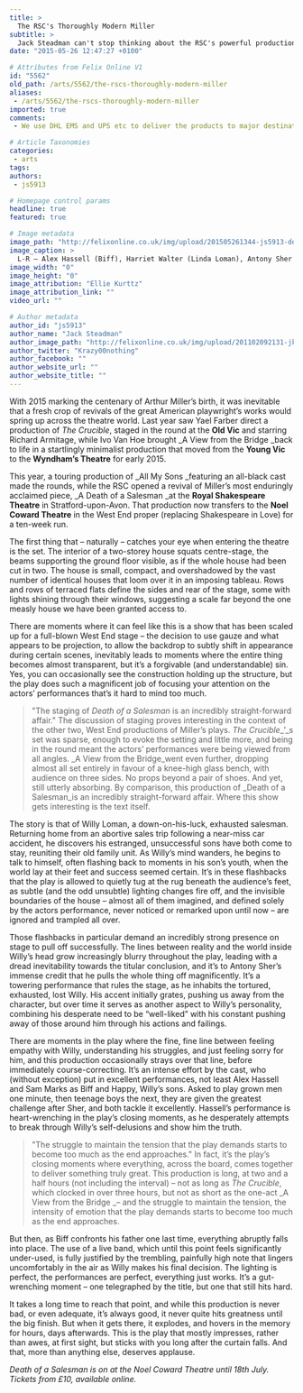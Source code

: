 ```yaml
---
title: >
  The RSC's Thoroughly Modern Miller
subtitle: >
  Jack Steadman can't stop thinking about the RSC's powerful production of Death of a Salesman.
date: "2015-05-26 12:47:27 +0100"

# Attributes from Felix Online V1
id: "5562"
old_path: /arts/5562/the-rscs-thoroughly-modern-miller
aliases:
 - /arts/5562/the-rscs-thoroughly-modern-miller
imported: true
comments:
 - We use DHL EMS and UPS etc to deliver the products to major destinations such as the US Europe and Australia in just a few days which makes it convenient for your to get your Nike wholesale orders We have been focusing on combining the best quality the latest style together with the lowest prices on likecheapjordanscom Weve always been trying our best to provide our customers with pleasing online shopping experience We know that qualities prices shipping time customer service are what you concern about most Thus we attach great significance to all these four factors in order to make us a customerfriendly online shopping websitecheap jordans httpwwwlikecheapjordanscomWe use DHL EMS and UPS etc to deliver the products to major destinations such as the US Europe and Australia in just a few days which makes it convenient for your to get your Nike wholesale orders We have been focusing on combining the best quality the latest style together with the lowest prices on likecheap

# Article Taxonomies
categories:
 - arts
tags:
authors:
 - js5913

# Homepage control params
headline: true
featured: true

# Image metadata
image_path: "http://felixonline.co.uk/img/upload/201505261344-js5913-death-of-a-salesman.jpg"
image_caption: >
  L-R – Alex Hassell (Biff), Harriet Walter (Linda Loman), Antony Sher (Willy Loman), and Sam Marks (Happy) in the RCS’s Death of a Salesman
image_width: "0"
image_height: "0"
image_attribution: "Ellie Kurttz"
image_attribution_link: ""
video_url: ""

# Author metadata
author_id: "js5913"
author_name: "Jack Steadman"
author_image_path: "http://felixonline.co.uk/img/upload/201102092131-jk708-FelixPro.jpg"
author_twitter: "Krazy00nothing"
author_facebook: ""
author_website_url: ""
author_website_title: ""
---
```


With 2015 marking the centenary of Arthur Miller’s birth, it was inevitable that a fresh crop of revivals of the great American playwright’s works would spring up across the theatre world. Last year saw Yael Farber direct a production of _The Crucible_, staged in the round at the __Old Vic__ and starring Richard Armitage, while Ivo Van Hoe brought _A View from the Bridge _back to life in a startlingly minimalist production that moved from the __Young Vic__ to the __Wyndham’s Theatre__ for early 2015.

This year, a touring production of _All My Sons _featuring an all-black cast made the rounds, while the RSC opened a revival of Miller’s most enduringly acclaimed piece, _A Death of a Salesman _at the __Royal Shakespeare Theatre__ in Stratford-upon-Avon. That production now transfers to the __Noel Coward Theatre__ in the West End proper (replacing Shakespeare in Love) for a ten-week run.

The first thing that – naturally – catches your eye when entering the theatre is the set. The interior of a two-storey house squats centre-stage, the beams supporting the ground floor visible, as if the whole house had been cut in two. The house is small, compact, and overshadowed by the vast number of identical houses that loom over it in an imposing tableau. Rows and rows of terraced flats define the sides and rear of the stage, some with lights shining through their windows, suggesting a scale far beyond the one measly house we have been granted access to.

There are moments where it can feel like this is a show that has been scaled up for a full-blown West End stage – the decision to use gauze and what appears to be projection, to allow the backdrop to subtly shift in appearance during certain scenes, inevitably leads to moments where the entire thing becomes almost transparent, but it’s a forgivable (and understandable) sin. Yes, you can occasionally see the construction holding up the structure, but the play does such a magnificent job of focusing your attention on the actors’ performances that’s it hard to mind too much.
> "The staging of _Death of a Salesman_ is an incredibly straight-forward affair."
The discussion of staging proves interesting in the context of the other two, West End productions of Miller’s plays. _The Crucible__’_s set was sparse, enough to evoke the setting and little more, and being in the round meant the actors’ performances were being viewed from all angles. _A View from the Bridge_went even further, dropping almost all set entirely in favour of a knee-high glass bench, with audience on three sides. No props beyond a pair of shoes. And yet, still utterly absorbing. By comparison, this production of _Death of a Salesman_is an incredibly straight-forward affair. Where this show gets interesting is the text itself.

The story is that of Willy Loman, a down-on-his-luck, exhausted salesman. Returning home from an abortive sales trip following a near-miss car accident, he discovers his estranged, unsuccessful sons have both come to stay, reuniting their old family unit. As Willy’s mind wanders, he begins to talk to himself, often flashing back to moments in his son’s youth, when the world lay at their feet and success seemed certain. It’s in these flashbacks that the play is allowed to quietly tug at the rug beneath the audience’s feet, as subtle (and the odd unsubtle) lighting changes fire off, and the invisible boundaries of the house – almost all of them imagined, and defined solely by the actors performance, never noticed or remarked upon until now – are ignored and trampled all over.

Those flashbacks in particular demand an incredibly strong presence on stage to pull off successfully. The lines between reality and the world inside Willy’s head grow increasingly blurry throughout the play, leading with a dread inevitability towards the titular conclusion, and it’s to Antony Sher’s immense credit that he pulls the whole thing off magnificently. It’s a towering performance that rules the stage, as he inhabits the tortured, exhausted, lost Willy. His accent initially grates, pushing us away from the character, but over time it serves as another aspect to Willy’s personality, combining his desperate need to be “well-liked” with his constant pushing away of those around him through his actions and failings.

There are moments in the play where the fine, fine line between feeling empathy with Willy, understanding his struggles, and just feeling sorry for him, and this production occasionally strays over that line, before immediately course-correcting. It’s an intense effort by the cast, who (without exception) put in excellent performances, not least Alex Hassell and Sam Marks as Biff and Happy, Willy’s sons. Asked to play grown men one minute, then teenage boys the next, they are given the greatest challenge after Sher, and both tackle it excellently. Hassell’s performance is heart-wrenching in the play’s closing moments, as he desperately attempts to break through Willy’s self-delusions and show him the truth.
> "The struggle to maintain the tension that the play demands starts to become too much as the end approaches."
In fact, it’s the play’s closing moments where everything, across the board, comes together to deliver something truly great. This production is long, at two and a half hours (not including the interval) – not as long as _The Crucible_, which clocked in over three hours, but not as short as the one-act _A View from the Bridge _– and the struggle to maintain the tension, the intensity of emotion that the play demands starts to become too much as the end approaches.

But then, as Biff confronts his father one last time, everything abruptly falls into place. The use of a live band, which until this point feels significantly under-used, is fully justified by the trembling, painfully high note that lingers uncomfortably in the air as Willy makes his final decision. The lighting is perfect, the performances are perfect, everything just works. It’s a gut-wrenching moment – one telegraphed by the title, but one that still hits hard.

It takes a long time to reach that point, and while this production is never bad, or even adequate, it’s always good, it never quite hits greatness until the big finish. But when it gets there, it explodes, and hovers in the memory for hours, days afterwards. This is the play that mostly impresses, rather than awes, at first sight, but sticks with you long after the curtain falls. And that, more than anything else, deserves applause.

_Death of a Salesman is on at the Noel Coward Theatre until 18th July. Tickets from £10, available online._
